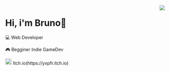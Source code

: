<img align="right" src="https://github-readme-stats.vercel.app/api/top-langs/?username=brunopstephan&theme=dracula">
<h1 align="left">Hi, i'm Bruno👋</h1>
<p align="left">💻 Web Developer</p>
<p align="left">🎮 Begginer Indie GameDev</p>
<p align="left"><img width="20px" src="https://static.itch.io/images/itchio-textless-black.svg"> Itch.io(https://yxpfr.itch.io)</p>




